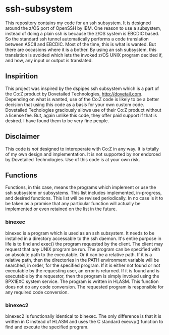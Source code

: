ssh-subsystem
=============
This repository contains my code for an ssh subsystem. It is designed around
the z/OS port of OpenSSH by IBM. One reason to use a subsystem, instead of 
doing a plain ssh is because the z/OS system is EBCDIC based. So the standard
ssh tunnel automatically performs a code translation between ASCII and EBCDIC.
Most of the time, this is what is wanted. But there are occasions where it 
is a bother. By using an ssh subsystem, this translation is avoided which lets
the invoked z/OS UNIX program decided if, and how, any input or output is 
translated. 

Inspirition
-----------
This project was inspired by the dspipes ssh subsystem which is a part of the
Co:Z product by Dovetailed Technologies, http://dovetail.com. Depending on
what is wanted, use of the Co:Z code is likely to be a better decision that
using this code as a basis for your own custom code. Dovetailed Techologies
graciously allows use of their Co:Z product without a license fee. But, 
again unlike this code, they offer paid support if that is desired. I have
found them to be very fine people.

Disclaimer
----------
This code is _not_ designed to interoperate with Co:Z in any way. It is totally
of my own design and implementation. It is not supported by nor endorced by
Dovetailed Technologies. Use of this code is at your own risk.

Functions
---------

Functions, in this case, means the programs which implement or use the ssh 
subsystem or subsystems. This list includes implemented, in-progress, and 
desired functions. This list will be revised periodically. In no case is 
it to be taken as a promise that any particular function will actually be
implemented or even retained on the list in the future.

### binexec
binexec is a program which is used as an ssh subsystem. It needs to be installed
in a directory accessable to the ssh daemon. It's entire purpose in life is to
find and exec() the program requested by the client. The client may request that
_any_ UNIX program be run. The program can be specified with an absolute path to
the executable. Or it can be a relative path. If it is a relative path, then the
directories in the PATH environment variable will be searched, in order, for 
the specified program. If it is either not found or not executable by the requesting
user, an error is returned. If it is found and is executable by the requestor,
then the program is simply invoked using the BPX1EXC system service. The program
is written in HLASM. This function does not do any code conversion. The requested
program is responsible for any required code conversion.

### binexec2
binexec2 is functionally identical to binexec. The only difference is that it is
written in C instead of HLASM and uses the C standard execvp() function to find
and execute the specified program. 


